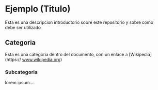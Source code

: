 # Ejemplo (Titulo)
Esta es una descripcion introductorio sobre este repositorio y sobre como debe ser utilizado

## Categoria
Esta es una categoria dentro del documento, con un enlace a [Wikipedia] (https:// www.wikipedia.org)

### Subcategoria
lorem ipsum....
